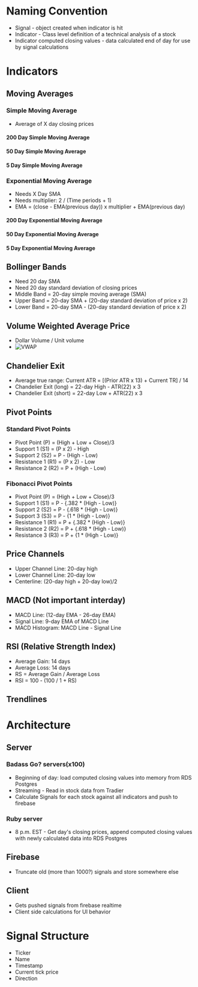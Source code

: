 # Naming Convention

* Signal - object created when indicator is hit
* Indicator - Class level definition of a technical analysis of a stock
* Indicator computed closing values - data calculated end of day for use by signal calculations

# Indicators

## Moving Averages

### Simple Moving Average

* Average of X day closing prices

#### 200 Day Simple Moving Average
#### 50 Day Simple Moving Average
#### 5 Day Simple Moving Average

### Exponential Moving Average

* Needs X Day SMA
* Needs multiplier: 2 / (Time periods + 1)
* EMA = (close - EMA(previous day)) x multiplier + EMA(previous day)

#### 200 Day Exponential Moving Average
#### 50 Day Exponential Moving Average
#### 5 Day Exponential Moving Average

## Bollinger Bands

* Need 20 day SMA
* Need 20 day standard deviation of closing prices
* Middle Band = 20-day simple moving average (SMA)
* Upper Band = 20-day SMA + (20-day standard deviation of price x 2)
* Lower Band = 20-day SMA - (20-day standard deviation of price x 2)

## Volume Weighted Average Price

* Dollar Volume / Unit volume
* ![VWAP](http://i.investopedia.com/inv/dictionary/terms/vwap.gif)

## Chandelier Exit

* Average true range: Current ATR = [(Prior ATR x 13) + Current TR] / 14
* Chandelier Exit (long) = 22-day High - ATR(22) x 3
* Chandelier Exit (short) = 22-day Low + ATR(22) x 3

## Pivot Points

### Standard Pivot Points

* Pivot Point (P) = (High + Low + Close)/3
* Support 1 (S1) = (P x 2) - High
* Support 2 (S2) = P  -  (High  -  Low)
* Resistance 1 (R1) = (P x 2) - Low
* Resistance 2 (R2) = P + (High  -  Low)

### Fibonacci Pivot Points

* Pivot Point (P) = (High + Low + Close)/3
* Support 1 (S1) = P - {.382 * (High  -  Low)}
* Support 2 (S2) = P - {.618 * (High  -  Low)}
* Support 3 (S3) = P - {1 * (High  -  Low)}
* Resistance 1 (R1) = P + {.382 * (High  -  Low)}
* Resistance 2 (R2) = P + {.618 * (High  -  Low)}
* Resistance 3 (R3) = P + {1 * (High  -  Low)}

## Price Channels

* Upper Channel Line: 20-day high
* Lower Channel Line: 20-day low
* Centerline: (20-day high + 20-day low)/2

## MACD (Not important interday)

* MACD Line: (12-day EMA - 26-day EMA)
* Signal Line: 9-day EMA of MACD Line
* MACD Histogram: MACD Line - Signal Line

## RSI (Relative Strength Index)

* Average Gain: 14 days
* Average Loss: 14 days
* RS = Average Gain / Average Loss
* RSI =  100 - (100 / 1 + RS)

## Trendlines

# Architecture

## Server

### Badass Go? servers(x100)

* Beginning of day: load computed closing values into memory from RDS Postgres
* Streaming - Read in stock data from Tradier
* Calculate Signals for each stock against all indicators and push to firebase

### Ruby server

* 8 p.m. EST - Get day's closing prices, append computed closing values with newly calculated data into RDS Postgres

## Firebase

* Truncate old (more than 1000?) signals and store somewhere else

## Client

* Gets pushed signals from firebase realtime
* Client side calculations for UI behavior

# Signal Structure

* Ticker
* Name
* Timestamp
* Current tick price
* Direction
